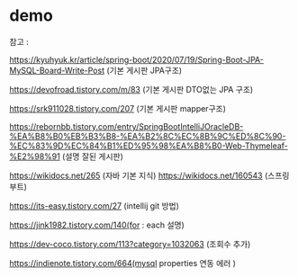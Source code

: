 # demo

참고 :

https://kyuhyuk.kr/article/spring-boot/2020/07/19/Spring-Boot-JPA-MySQL-Board-Write-Post (기본 게시판 JPA구조)

https://devofroad.tistory.com/m/83 (기본 게시판 DTO없는 JPA 구조)

https://srk911028.tistory.com/207 (기본 게시판 mapper구조)

https://rebornbb.tistory.com/entry/SpringBootIntelliJOracleDB-%EA%B8%B0%EB%B3%B8-%EA%B2%8C%EC%8B%9C%ED%8C%90-%EC%83%9D%EC%84%B1%ED%95%98%EA%B8%B0-Web-Thymeleaf-%E2%98%91
 (설명 잘된 게시판)

https://wikidocs.net/265 (자바 기본 지식)
https://wikidocs.net/160543 (스프링 부트)

https://its-easy.tistory.com/27 (intellij git 방법)

https://jink1982.tistory.com/140(for : each 설명)

https://dev-coco.tistory.com/113?category=1032063 (조회수 추가)

https://indienote.tistory.com/664(mysql properties 연동 에러 )
